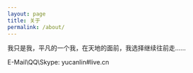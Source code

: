 ```yaml
---
layout: page
title: 关于
permalink: /about/
---
```


我只是我，平凡的一个我，在天地的面前，我选择继续往前走……

E-Mail\QQ\Skype: yucanlin#live.cn

